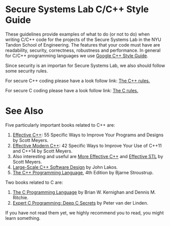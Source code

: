 # Secure Systems Lab C/C++ Style Guide

These guidelines provide examples of what to do (or not to do) when writing
C/C++ code for the projects of the Secure Systems Lab in the NYU Tandon School
of Engineering.
The features that your code must have are readability, security, correctness,
robustness and performance.
In general for C/C++ programming languages we use [Google C++ Style Guide](https://google.github.io/styleguide/cppguide.html).

Since security is an importan for Secure Systems Lab, we also should follow some
security rules.

For secure C++ coding please have a look follow link:
[The C++ rules.](https://www.securecoding.cert.org/confluence/pages/viewpage.action?pageId=637)

For secure C coding please have a look follow link:
[The C rules.](https://www.securecoding.cert.org/confluence/display/c/SEI+CERT+C+Coding+Standard)

# See Also

Five particularly important books related to C++ are:

1. [Effective C++](https://www.amazon.com/Effective-Specific-Improve-Programs-Designs/dp/0321334876/ref=sr_1_1?ie=UTF8&qid=1492226150&sr=8-1&keywords=effective+c%2B%2B):
   55 Specific Ways to Improve Your Programs and Designs by Scott Meyers.
2. [Effective Modern C++](https://www.amazon.com/Effective-Modern-Specific-Ways-Improve/dp/1491903996/ref=sr_1_2?ie=UTF8&qid=1492226150&sr=8-2&keywords=effective+c%2B%2B):
 42 Specific Ways to Improve Your Use of C++11 and C++14 by Scott Meyers.
3. Also interesting and useful are [More Effective C++](https://www.amazon.com/More-Effective-Improve-Programs-Designs/dp/020163371X/ref=sr_1_4?ie=UTF8&qid=1492226150&sr=8-4&keywords=effective+c%2B%2B) and [Effective STL](https://www.amazon.com/Effective-STL-Specific-Standard-Template/dp/0201749629/ref=sr_1_5?ie=UTF8&qid=1492226150&sr=8-5&keywords=effective+c%2B%2B)
   by Scott Meyers.
4. [Large-Scale C++ Software Design](https://www.amazon.com/Large-Scale-Software-Design-John-Lakos/dp/0201633620/ref=sr_1_1) by John Lakos.
5. [The C++ Programming Language](https://www.amazon.com/C-Programming-Language-4th/dp/0321563840), 4th Edition by Bjarne Stroustrup.

Two books related to C are:

1. [The C Programming Language](https://www.amazon.com/Programming-Language-Brian-W-Kernighan/dp/0131103628) by Brian W. Kernighan and Dennis M. Ritchie.
2. [Expert C Programming: Deep C Secrets](https://www.amazon.com/Expert-Programming-Peter-van-Linden/dp/0131774298) by Peter van der Linden.

If you have not read them yet, we highly recommend you to read, you might learn
something.
